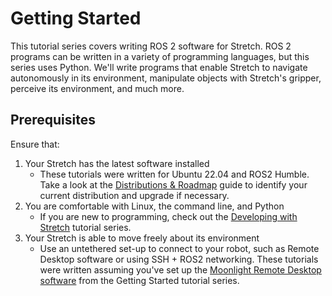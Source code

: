 # Getting Started

This tutorial series covers writing ROS 2 software for Stretch. ROS 2 programs can be written in a variety of programming languages, but this series uses Python. We'll write programs that enable Stretch to navigate autonomously in its environment, manipulate objects with Stretch's gripper, perceive its environment, and much more.

## Prerequisites

Ensure that:

 1. Your Stretch has the latest software installed
    - These tutorials were written for Ubuntu 22.04 and ROS2 Humble. Take a look at the [Distributions & Roadmap](../../../software/distributions/) guide to identify your current distribution and upgrade if necessary.
 2. You are comfortable with Linux, the command line, and Python
    - If you are new to programming, check out the [Developing with Stretch](../../developing/basics/) tutorial series.
 3. Your Stretch is able to move freely about its environment
    - Use an untethered set-up to connect to your robot, such as Remote Desktop software or using SSH + ROS2 networking. These tutorials were written assuming you've set up the [Moonlight Remote Desktop software](../../getting_started/connecting_to_stretch#untethered-setup) from the Getting Started tutorial series.


<!-- TODO:
## Overview

|           | Tutorial                              | Description |
| --------- | ------------------------------------- | ----------- |
| 1         | Getting Started | TODO        |
| 2         | [Robot Drivers](robot_drivers.md)     | TODO        |
| 3         | [Writing Nodes](writing_nodes.md)     | TODO        |
| 4         | [Navigation with Nav2](#TODO)         | TODO        |
| 5         | [Manipulation with MoveIt2](#TODO)    | TODO        |
| 6         | [FUNMAP](#TODO)                       | TODO        |
| 7         | [Perception](perception.md)           | TODO        |
| Example 1 | [Filter Laser Scans](#TODO)           | TODO        |
| Example 2 | [Collision Avoidance](#TODO)          | TODO        | -->
